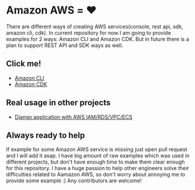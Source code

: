 # Amazon AWS = ❤️
There are different ways of creating AWS services(console, rest api, sdk, amazon cli, cdk). 
In current repository for now I am going to provide examples for 2 ways: Amazon CLI and Amazon CDK.
But in future there is a plan to support REST API and SDK ways as well. 

## Click me!
* [Amazon CLI](./amazon-cli/README.md)
* [Amazon CDK](./amazon-cdk/README.md)

## Real usage in other projects
* [Django application with AWS IAM/RDS/VPC/ECS](https://github.com/twistedFantasy/staff)

## Always ready to help
If example for some Amazon AWS service is missing just open pull request and I will add it asap. I have big amount of 
raw examples which was used in different projects, but don't have enough time to make them clear enough for this repository.
I have a huge passion to help other engineers solve their difficulties related to Aamazon AWS,
so don't worry about annoying me to provide some example :)
Any contributors are welcome!
